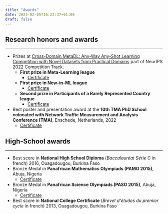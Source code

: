 ```yaml
---
title: "Awards"
date: 2023-02-05T16:23:37+01:00
draft: false
---
```


## Research honors and awards
---
 - Prizes at [Cross-Domain MetaDL: Any-Way Any-Shot Learning Competition with Novel Datasets from Practical Domains](https://metalearning.chalearn.org/) part of NeurIPS 2022 Competition Track.
   - **First prize in Meta-Learning league** 
     - <a href="../../files/awards/metaDL_award1_KY.pdf" target="_blank">Certificate</a>
   - **First prize in New-in-ML league** 
     - <a href="../../files/awards/metaDL_award2_KY.pdf" target="_blank">Certificate</a>
   - **Second prize in Participants of a Rarely Represented Country league** 
     - <a href="../../files/awards/metaDL_award3_KY.pdf" target="_blank">Certificate</a>
 - Best poster and presentation award at the **10th TMA PhD School colocated with Network Traffic Measurement and Analysis Conference (TMA)**, Enschede, Netherlands, 2022
   - <a href="../../files/awards/best_poster_TMA_KY.pdf" target="_blank">Certificate</a>



## High-School awards
---
 - Best score in **National High School Diploma** (*Baccalauréat Série C* in french) 2016, Ouagadougou, Burkina Faso
 - Bronze Medal in **Panafrican Mathematics Olympiads (PAMO 2015)**, Abuja, Nigeria
   - <a href="../../files/awards/PAMO.pdf" target="_blank">Certificate</a>
 - Bronze Medal in **Panafrican Science Olympiads (PASO 2015)**, Abuja, Nigeria
   - <a href="../../files/awards/PASO.pdf" target="_blank">Certificate</a>
 - Best score in **National College Certificate** (*Brevet d'études du premier cycle* in french) 2013, Ouagadougou, Burkina Faso

